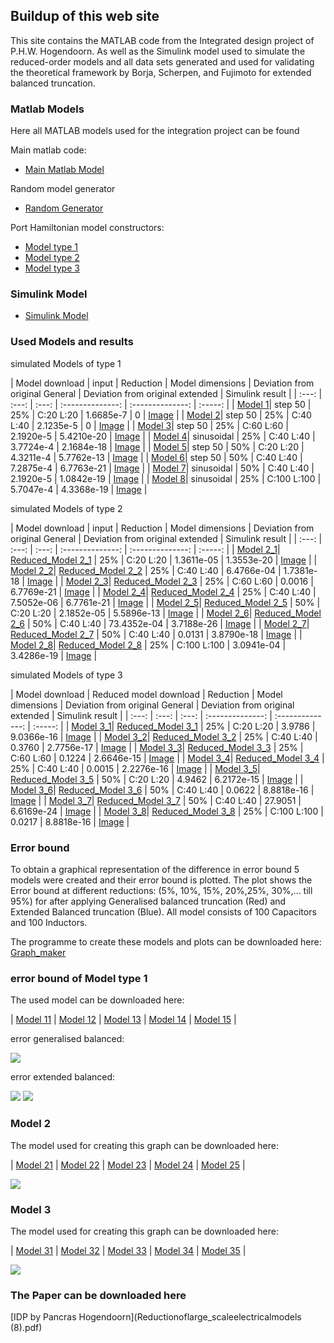 ## Buildup of this web site

This site contains the MATLAB code from the Integrated design project of P.H.W. Hogendoorn. As well as the Simulink model used to simulate the reduced-order models and all data sets generated and used for validating the theoretical framework by Borja, Scherpen, and Fujimoto for extended balanced truncation.

### Matlab Models

Here all MATLAB models used for the integration project can be found

Main matlab code:
- [Main Matlab Model](https://github.com/PHW-H/IDP_extended_balanced_truncation/raw/main/RLC_system_Pancras_version.m)

Random model generator
- [Random Generator](https://github.com/PHW-H/IDP_extended_balanced_truncation/raw/main/Random_model_generator.m)

Port Hamiltonian model constructors:
- [Model type 1](https://github.com/PHW-H/IDP_extended_balanced_truncation/raw/main/Modeltype41.m)
- [Model type 2](https://github.com/PHW-H/IDP_extended_balanced_truncation/raw/main/Modeltype42.m)
- [Model type 3](https://github.com/PHW-H/IDP_extended_balanced_truncation/raw/main/Modeltype43.m)


### Simulink Model 

- [Simulink Model](balanced_modelreduction_rlc.slx)

### Used Models and results

simulated Models of type 1

| Model download | input | Reduction |  Model dimensions | Deviation from original General | Deviation from original extended | Simulink result |
| :---: | :---: | :---: | :--------------: | :--------------: | :-----: |
| [Model 1](https://github.com/PHW-H/IDP_extended_balanced_truncation/raw/main/Model_1.mat)| step 50 | 25% | C:20 L:20 | 1.6685e-7 | 0 | [Image](https://github.com/PHW-H/IDP_extended_balanced_truncation/raw/main/Model_1.png) |
| [Model 2](https://github.com/PHW-H/IDP_extended_balanced_truncation/raw/main/Model_2.mat)| step 50 | 25% | C:40 L:40 | 2.1235e-5 | 0 | [Image](https://github.com/PHW-H/IDP_extended_balanced_truncation/raw/main/Model_2.png) |
| [Model 3](https://github.com/PHW-H/IDP_extended_balanced_truncation/raw/main/Model_3.mat)| step 50 | 25% | C:60 L:60 | 2.1920e-5 | 5.4210e-20 | [Image](https://github.com/PHW-H/IDP_extended_balanced_truncation/raw/main/Model_3.png) |
| [Model 4](https://github.com/PHW-H/IDP_extended_balanced_truncation/raw/main/Model_4.mat)| sinusoidal | 25% | C:40 L:40 | 3.7724e-4 | 2.1684e-18 | [Image](https://github.com/PHW-H/IDP_extended_balanced_truncation/raw/main/Model_4.png) |
| [Model 5](https://github.com/PHW-H/IDP_extended_balanced_truncation/raw/main/Model_5.mat)| step 50 | 50% | C:20 L:20 | 4.3211e-4 | 5.7762e-13 | [Image](https://github.com/PHW-H/IDP_extended_balanced_truncation/raw/main/Model_5.png) |
| [Model 6](https://github.com/PHW-H/IDP_extended_balanced_truncation/raw/main/Model_6.mat)| step 50 | 50% | C:40 L:40 | 7.2875e-4 | 6.7763e-21 | [Image](https://github.com/PHW-H/IDP_extended_balanced_truncation/raw/main/Model_6.png) |
| [Model 7](https://github.com/PHW-H/IDP_extended_balanced_truncation/raw/main/Model_7.mat)| sinusoidal | 50% | C:40 L:40 | 2.1920e-5 | 1.0842e-19 | [Image](https://github.com/PHW-H/IDP_extended_balanced_truncation/raw/main/Model_7.png) |
| [Model 8](https://github.com/PHW-H/IDP_extended_balanced_truncation/raw/main/Model_8.mat)| sinusoidal | 25% | C:100 L:100 | 5.7047e-4 | 4.3368e-19 | [Image](https://github.com/PHW-H/IDP_extended_balanced_truncation/raw/main/Model_8.png) |

simulated Models of type 2

| Model download | input | Reduction |  Model dimensions | Deviation from original General | Deviation from original extended | Simulink result |
| :---: | :---: | :---: | :--------------: | :--------------: | :-----: |
| [Model 2_1](https://github.com/PHW-H/IDP_extended_balanced_truncation/raw/main/Model_2_1.mat)| [Reduced_Model 2_1](https://github.com/PHW-H/IDP_extended_balanced_truncation/raw/main/Reduced_model_2_1.mat) | 25% | C:20 L:20 | 1.3611e-05 | 1.3553e-20 | [Image](https://github.com/PHW-H/IDP_extended_balanced_truncation/raw/main/Model_2_1.png) |
| [Model 2_2](https://github.com/PHW-H/IDP_extended_balanced_truncation/raw/main/Model_2_2.mat)| [Reduced_Model 2_2](https://github.com/PHW-H/IDP_extended_balanced_truncation/raw/main/Reduced_model_2_2.mat) | 25% | C:40 L:40 | 6.4766e-04 | 1.7381e-18 | [Image](https://github.com/PHW-H/IDP_extended_balanced_truncation/raw/main/Model_2_2.png) |
| [Model 2_3](https://github.com/PHW-H/IDP_extended_balanced_truncation/raw/main/Model_2_3.mat)| [Reduced_Model 2_3](https://github.com/PHW-H/IDP_extended_balanced_truncation/raw/main/Reduced_model_2_3.mat) | 25% | C:60 L:60 | 0.0016 | 6.7769e-21 | [Image](https://github.com/PHW-H/IDP_extended_balanced_truncation/raw/main/Model_2_3.png) |
| [Model 2_4](https://github.com/PHW-H/IDP_extended_balanced_truncation/raw/main/Model_2_4.mat)| [Reduced_Model 2_4](https://github.com/PHW-H/IDP_extended_balanced_truncation/raw/main/Reduced_model_2_4.mat) | 25% | C:40 L:40 | 7.5052e-06 | 6.7761e-21 | [Image](https://github.com/PHW-H/IDP_extended_balanced_truncation/raw/main/Model_2_4.png) |
| [Model 2_5](https://github.com/PHW-H/IDP_extended_balanced_truncation/raw/main/Model_2_5.mat)| [Reduced_Model 2_5](https://github.com/PHW-H/IDP_extended_balanced_truncation/raw/main/Reduced_model_2_5.mat) | 50% | C:20 L:20 | 2.1852e-05 | 5.5896e-13 | [Image](https://github.com/PHW-H/IDP_extended_balanced_truncation/raw/main/Model_2_5.png) |
| [Model 2_6](https://github.com/PHW-H/IDP_extended_balanced_truncation/raw/main/Model_2_6.mat)| [Reduced_Model 2_6](https://github.com/PHW-H/IDP_extended_balanced_truncation/raw/main/Reduced_model_2_6.mat) | 50% | C:40 L:40 | 73.4352e-04 | 3.7188e-26 | [Image](https://github.com/PHW-H/IDP_extended_balanced_truncation/raw/main/Model_2_6.png) |
| [Model 2_7](https://github.com/PHW-H/IDP_extended_balanced_truncation/raw/main/Model_2_7.mat)| [Reduced_Model 2_7](https://github.com/PHW-H/IDP_extended_balanced_truncation/raw/main/Reduced_model_2_7.mat) | 50% | C:40 L:40 | 0.0131 | 3.8790e-18 | [Image](https://github.com/PHW-H/IDP_extended_balanced_truncation/raw/main/Model_2_7.png) |
| [Model 2_8](https://github.com/PHW-H/IDP_extended_balanced_truncation/raw/main/Model_2_8.mat)| [Reduced_Model 2_8](https://github.com/PHW-H/IDP_extended_balanced_truncation/raw/main/Reduced_model_2_8.mat) | 25% | C:100 L:100 | 3.0941e-04 | 3.4286e-19 | [Image](https://github.com/PHW-H/IDP_extended_balanced_truncation/raw/main/Model_2_8.png) |

simulated Models of type 3

| Model download | Reduced model download | Reduction |  Model dimensions | Deviation from original General | Deviation from original extended | Simulink result |
| :---: | :---: | :---: | :--------------: | :--------------: | :-----: |
| [Model 3_1](https://github.com/PHW-H/IDP_extended_balanced_truncation/raw/main/Model_3_1.mat)|  [Reduced_Model 3_1](https://github.com/PHW-H/IDP_extended_balanced_truncation/raw/main/Reduced_model_3_1.mat) | 25% | C:20 L:20 | 3.9786 | 9.0366e-16 | [Image](https://github.com/PHW-H/IDP_extended_balanced_truncation/raw/main/Model_3_1.png) |
| [Model 3_2](https://github.com/PHW-H/IDP_extended_balanced_truncation/raw/main/Model_3_2.mat)| [Reduced_Model 3_2](https://github.com/PHW-H/IDP_extended_balanced_truncation/raw/main/Reduced_model_3_2.mat) | 25% | C:40 L:40 | 0.3760 | 2.7756e-17 | [Image](https://github.com/PHW-H/IDP_extended_balanced_truncation/raw/main/Model_3_2.png) |
| [Model 3_3](https://github.com/PHW-H/IDP_extended_balanced_truncation/raw/main/Model_3_3.mat)| [Reduced_Model 3_3](https://github.com/PHW-H/IDP_extended_balanced_truncation/raw/main/Reduced_model_3_3.mat) | 25% | C:60 L:60 | 0.1224 | 2.6646e-15 | [Image](https://github.com/PHW-H/IDP_extended_balanced_truncation/raw/main/Model_3_3.png) |
| [Model 3_4](https://github.com/PHW-H/IDP_extended_balanced_truncation/raw/main/Model_3_4.mat)| [Reduced_Model 3_4](https://github.com/PHW-H/IDP_extended_balanced_truncation/raw/main/Reduced_model_3_4.mat) | 25% | C:40 L:40 | 0.0015 | 2.2276e-16 | [Image](https://github.com/PHW-H/IDP_extended_balanced_truncation/raw/main/Model_3_4.png) |
| [Model 3_5](https://github.com/PHW-H/IDP_extended_balanced_truncation/raw/main/Model_3_5.mat)| [Reduced_Model 3_5](https://github.com/PHW-H/IDP_extended_balanced_truncation/raw/main/Reduced_model_3_5.mat) | 50% | C:20 L:20 | 4.9462 | 6.2172e-15 | [Image](https://github.com/PHW-H/IDP_extended_balanced_truncation/raw/main/Model_3_5.png) |
| [Model 3_6](https://github.com/PHW-H/IDP_extended_balanced_truncation/raw/main/Model_3_6.mat)| [Reduced_Model 3_6](https://github.com/PHW-H/IDP_extended_balanced_truncation/raw/main/Reduced_model_3_6.mat) | 50% | C:40 L:40 | 0.0622 | 8.8818e-16 | [Image](https://github.com/PHW-H/IDP_extended_balanced_truncation/raw/main/Model_3_6.png) |
| [Model 3_7](https://github.com/PHW-H/IDP_extended_balanced_truncation/raw/main/Model_3_7.mat)| [Reduced_Model 3_7](https://github.com/PHW-H/IDP_extended_balanced_truncation/raw/main/Reduced_model_3_7.mat) | 50% | C:40 L:40 | 27.9051 | 6.6169e-24 | [Image](https://github.com/PHW-H/IDP_extended_balanced_truncation/raw/main/Model_3_7.png) |
| [Model 3_8](https://github.com/PHW-H/IDP_extended_balanced_truncation/raw/main/Model_3_8.mat)| [Reduced_Model 3_8](https://github.com/PHW-H/IDP_extended_balanced_truncation/raw/main/Reduced_model_3_8.mat) | 25% | C:100 L:100 | 0.0217 | 8.8818e-16 | [Image](https://github.com/PHW-H/IDP_extended_balanced_truncation/raw/main/Model_3_8.png) |

### Error bound

To obtain a graphical representation of the difference in error bound 5 models were created and their error bound is plotted. The plot shows the Error bound at different reductions: (5%, 10%, 15%, 20%,25%, 30%,... till 95%) for after applying Generalised balanced truncation (Red) and Extended Balanced truncation (Blue). All model consists of 100 Capacitors and 100 Inductors.

The programme to create these models and plots can be downloaded here: [Graph_maker](https://github.com/PHW-H/IDP_extended_balanced_truncation/raw/main/plots_maken.m)

### error bound of Model type 1

The used model can be downloaded here:

| [Model 11](https://github.com/PHW-H/IDP_extended_balanced_truncation/raw/main/Model_11.mat) | [Model 12](https://github.com/PHW-H/IDP_extended_balanced_truncation/raw/main/Model_12.mat) | [Model 13](https://github.com/PHW-H/IDP_extended_balanced_truncation/raw/main/Model_13.mat) | [Model 14](https://github.com/PHW-H/IDP_extended_balanced_truncation/raw/main/Model_14.mat) | [Model 15](https://github.com/PHW-H/IDP_extended_balanced_truncation/raw/main/Model_15.mat) |


error generalised balanced:

<img src="error_type1_general.png">

error extended balanced:

<img src="error_type1_extanded.png">


<img src="model_1_all_error_rb.png">

### Model 2

The model used for creating this graph can be downloaded here:

| [Model 21](https://github.com/PHW-H/IDP_extended_balanced_truncation/raw/main/Model_21.mat) | [Model 22](https://github.com/PHW-H/IDP_extended_balanced_truncation/raw/main/Model_22.mat) | [Model 23](https://github.com/PHW-H/IDP_extended_balanced_truncation/raw/main/Model_23.mat) | [Model 24](https://github.com/PHW-H/IDP_extended_balanced_truncation/raw/main/Model_24.mat) | [Model 25](https://github.com/PHW-H/IDP_extended_balanced_truncation/raw/main/Model_25.mat) |

<img src="model_2_all_error_rb.png">

### Model 3

The model used for creating this graph can be downloaded here:

| [Model 31](https://github.com/PHW-H/IDP_extended_balanced_truncation/raw/main/Model_31.mat) | [Model 32](https://github.com/PHW-H/IDP_extended_balanced_truncation/raw/main/Model_32.mat) | [Model 33](https://github.com/PHW-H/IDP_extended_balanced_truncation/raw/main/Model_33.mat) | [Model 34](https://github.com/PHW-H/IDP_extended_balanced_truncation/raw/main/Model_34.mat) | [Model 35](https://github.com/PHW-H/IDP_extended_balanced_truncation/raw/main/Model_35.mat) |

<img src="model_3_all_error_rb.png">

### The Paper can be downloaded here

[IDP by Pancras Hogendoorn](Reductionoflarge_scaleelectricalmodels (8).pdf)
